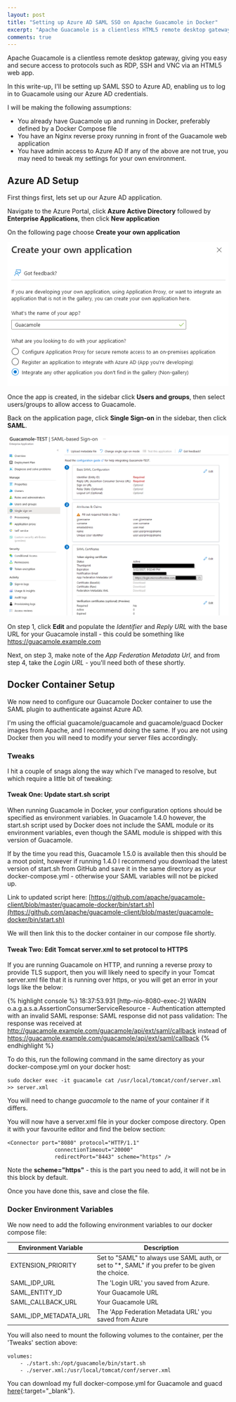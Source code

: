 ```yaml
---
layout: post
title: "Setting up Azure AD SAML SSO on Apache Guacamole in Docker"
excerpt: "Apache Guacamole is a clientless HTML5 remote desktop gateway. This is a quick guide on setting up Azure AD SAML SSO to be able to authenticate to Guacamole running in Docker, behind an Nginx reverse proxy."
comments: true
---
```

Apache Guacamole is a clientless remote desktop gateway, giving you easy and secure access to protocols such as RDP, SSH and VNC via an HTML5 web app.

In this write-up, I'll be setting up SAML SSO to Azure AD, enabling us to log in to Guacamole using our Azure AD credentials.

I will be making the following assumptions:
- You already have Guacamole up and running in Docker, preferably defined by a Docker Compose file
- You have an Nginx reverse proxy running in front of the Guacamole web application
- You have admin access to Azure AD
If any of the above are not true, you may need to tweak my settings for your own environment.

## Azure AD Setup
First things first, lets set up our Azure AD application.

Navigate to the Azure Portal, click **Azure Active Directory** followed by **Enterprise Applications**, then click **New application**

On the following page choose **Create your own application**

<img src="/img/blog/2022-10/guacamole-sso-azure-create-app.png" class="post-img" alt="Screenshot of Azure portal showing App Creation Screen">

Once the app is created, in the sidebar click **Users and groups**, then select users/groups to allow access to Guacamole.

Back on the application page, click **Single Sign-on** in the sidebar, then click **SAML**.

<img src="/img/blog/2022-10/guacamole-sso-azure-config-saml.png" class="post-img" alt="Screenshot of Azure portal showing SAML configuration">

On step 1, click **Edit** and populate the *Identifier* and *Reply URL* with the base URL for your Guacamole install - this could be something like https://guacamole.example.com

Next, on step 3, make note of the *App Federation Metadata Url*, and from step 4, take the *Login URL* - you'll need both of these shortly.

## Docker Container Setup

We now need to configure our Guacamole Docker container to use the SAML plugin to authenticate against Azure AD.

I'm using the official guacamole/guacamole and guacamole/guacd Docker images from Apache, and I recommend doing the same. If you are not using Docker then you will need to modify your server files accordingly.

### Tweaks
I hit a couple of snags along the way which I've managed to resolve, but which require a little bit of tweaking:

#### Tweak One: Update start.sh script
When running Guacamole in Docker, your configuration options should be specified as environment variables. 
In Guacamole 1.4.0 however, the start.sh script used by Docker does not include the SAML module or its environment variables, even though the SAML module is shipped with this version of Guacamole.

If by the time you read this, Guacamole 1.5.0 is available then this should be a moot point, however if running 1.4.0 I recommend you download the latest version of start.sh from GitHub and save it in the same directory as your docker-compose.yml - otherwise your SAML variables will not be picked up.

Link to updated script here: [https://github.com/apache/guacamole-client/blob/master/guacamole-docker/bin/start.sh](https://github.com/apache/guacamole-client/blob/master/guacamole-docker/bin/start.sh)

We will then link this to the docker container in our compose file shortly.

#### Tweak Two: Edit Tomcat server.xml to set protocol to HTTPS
If you are running Guacamole on HTTP, and running a reverse proxy to provide TLS support, then you will likely need to specify in your Tomcat server.xml file that it is running over https, or you will get an error in your logs like the below:

{% highlight console %}
18:37:53.931 [http-nio-8080-exec-2] WARN  o.a.g.a.s.a.AssertionConsumerServiceResource - Authentication attempted with an invalid SAML response: SAML response did not pass validation: The response was received at http://guacamole.example.com/guacamole/api/ext/saml/callback instead of https://guacamole.example.com/guacamole/api/ext/saml/callback
{% endhighlight %}

To do this, run the following command in the same directory as your docker-compose.yml on your docker host:

```
sudo docker exec -it guacamole cat /usr/local/tomcat/conf/server.xml >> server.xml
```
You will need to change *guacamole* to the name of your container if it differs.

You will now have a server.xml file in your docker compose directory. Open it with your favourite editor and find the below section:
```
<Connector port="8080" protocol="HTTP/1.1"
               connectionTimeout="20000"
               redirectPort="8443" scheme="https" />
```
Note the **scheme="https"** - this is the part you need to add, it will not be in this block by default.

Once you have done this, save and close the file.

### Docker Environment Variables

We now need to add the following environment variables to our docker compose file:

| Environment Variable      | Description |
| ------------------------- | ----------- |
| EXTENSION_PRIORITY        | Set to "SAML" to always use SAML auth, or set to "*, SAML" if you prefer to be given the choice.       |
| SAML_IDP_URL              | The 'Login URL' you saved from Azure.        |
| SAML_ENTITY_ID            | Your Guacamole URL |
| SAML_CALLBACK_URL         | Your Guacamole URL |
| SAML_IDP_METADATA_URL     | The 'App Federation Metadata URL' you saved from Azure |

You will also need to mount the following volumes to the container, per the 'Tweaks' section above:
```
volumes:
    - ./start.sh:/opt/guacamole/bin/start.sh
    - ./server.xml:/usr/local/tomcat/conf/server.xml
```
You can download my full docker-compose.yml for Guacamole and guacd [here](/img/blog/2022-10/guacamole-sso-docker-compose.yml){:target="_blank"}.











